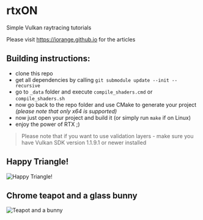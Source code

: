 # rtxON
Simple Vulkan raytracing tutorials

Please visit https://iorange.github.io for the articles

## Building instructions:
 * clone this repo
 * get all dependencies by calling `git submodule update --init --recursive`
 * go to `_data` folder and execute `compile_shaders.cmd` or `compile_shaders.sh`
 * now go back to the repo folder and use CMake to generate your project _(please note that only x64 is supported)_
 * now just open your project and build it (or simply run `make` if on Linux)
 * enjoy the power of RTX ;)
 
 > Please note that if you want to use validation layers - make sure you have Vulkan SDK version 1.1.9.1 or newer installed

## Happy Triangle!
![Happy Triangle!](https://user-images.githubusercontent.com/7016607/47895234-aa84c780-de3d-11e8-8715-4b156d67b783.png)

## Chrome teapot and a glass bunny
![Teapot and a bunny](https://user-images.githubusercontent.com/7016607/48752192-1052bb00-ec56-11e8-8aeb-e8fe1867bc51.jpg)
